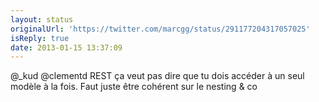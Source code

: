 ```yaml
---
layout: status
originalUrl: 'https://twitter.com/marcgg/status/291177204317057025'
isReply: true
date: 2013-01-15 13:37:09
---
```


@_kud @clementd REST ça veut pas dire que tu dois accéder à un seul modèle à la fois. Faut juste être cohérent sur le nesting &amp; co
